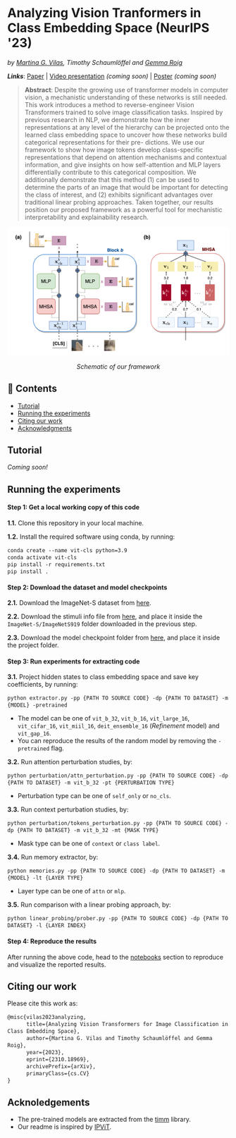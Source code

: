 # Analyzing Vision Tranformers in Class Embedding Space (NeurIPS '23)
_by [Martina G. Vilas](https://martinagvilas.github.io/), Timothy Schaumlöffel and [Gemma Roig](http://www.cvai.cs.uni-frankfurt.de/team.html)_

__*Links*__: [Paper](https://arxiv.org/abs/2310.18969) | [Video presentation]() _(coming soon)_ | [Poster]() _(coming soon)_

> __Abstract__: Despite the growing use of transformer models in computer vision, a mechanistic
understanding of these networks is still needed. This work introduces a method to
reverse-engineer Vision Transformers trained to solve image classification tasks.
Inspired by previous research in NLP, we demonstrate how the inner representations
at any level of the hierarchy can be projected onto the learned class embedding
space to uncover how these networks build categorical representations for their pre-
dictions. We use our framework to show how image tokens develop class-specific
representations that depend on attention mechanisms and contextual information,
and give insights on how self-attention and MLP layers differentially contribute to
this categorical composition. We additionally demonstrate that this method (1) can
be used to determine the parts of an image that would be important for detecting
the class of interest, and (2) exhibits significant advantages over traditional linear
probing approaches. Taken together, our results position our proposed framework
as a powerful tool for mechanistic interpretability and explainability research.

![framework](framework.png)
<center><i>Schematic of our framework</i></center> 

## :paperclip: Contents

- [Tutorial](#tutorial)
- [Running the experiments](#running-the-experiments)
- [Citing our work](#citing-our-work)
- [Acknowledgments](#acknoledgements)

## Tutorial

_Coming soon!_

## Running the experiments

#### Step 1: Get a local working copy of this code
__1.1.__ Clone this repository in your local machine.

__1.2.__ Install the required software using conda, by running:
```
conda create --name vit-cls python=3.9
conda activate vit-cls
pip install -r requirements.txt
pip install .
```

#### Step 2: Download the dataset and model checkpoints
__2.1.__ Download the ImageNet-S dataset from [here](https://github.com/LUSSeg/ImageNet-S).

__2.2.__ Download the stimuli info file from [here](https://drive.google.com/drive/folders/1bkJeOGMxU2Ta0CrtKeY9JBLArwmQM9mu?usp=sharing), and place it inside the `ImageNet-S/ImageNetS919`
folder downloaded in the previous step.

__2.3.__ Download the model checkpoint folder from [here](https://drive.google.com/drive/folders/1bkJeOGMxU2Ta0CrtKeY9JBLArwmQM9mu?usp=sharing), and place it inside the project folder.

#### Step 3: Run experiments for extracting code
__3.1.__ Project hidden states to class embedding space and save key coefficients, by running:
```
python extractor.py -pp {PATH TO SOURCE CODE} -dp {PATH TO DATASET} -m {MODEL} -pretrained
```
- The model can be one of `vit_b_32`, `vit_b_16`, `vit_large_16`, `vit_cifar_16`, `vit_miil_16`, `deit_ensemble_16` (_Refinement_ model) and `vit_gap_16`.
- You can reproduce the results of the random model by removing the `-pretrained` flag.


__3.2.__ Run attention perturbation studies, by:
```
python perturbation/attn_perturbation.py -pp {PATH TO SOURCE CODE} -dp {PATH TO DATASET} -m vit_b_32 -pt {PERTURBATION TYPE}
```
- Perturbation type can be one of `self_only` or `no_cls`.

__3.3.__ Run context perturbation studies, by:
```
python perturbation/tokens_perturbation.py -pp {PATH TO SOURCE CODE} -dp {PATH TO DATASET} -m vit_b_32 -mt {MASK TYPE}
```
- Mask type can be one of `context` or `class label`.

__3.4.__ Run memory extractor, by:
```
python memories.py -pp {PATH TO SOURCE CODE} -dp {PATH TO DATASET} -m {MODEL} -lt {LAYER TYPE}
```
- Layer type can be one of `attn` or `mlp`.

__3.5.__ Run comparison with a linear probing approach, by:
```
python linear_probing/prober.py -pp {PATH TO SOURCE CODE} -dp {PATH TO DATASET} -l {LAYER INDEX}
```

#### Step 4: Reproduce the results
After running the above code, 
head to the [notebooks](https://github.com/martinagvilas/vit-cls_emb/tree/main/notebooks) section to reproduce and visualize the reported results.
 
## Citing our work
Please cite this work as:
```
@misc{vilas2023analyzing,
      title={Analyzing Vision Transformers for Image Classification in Class Embedding Space}, 
      author={Martina G. Vilas and Timothy Schaumlöffel and Gemma Roig},
      year={2023},
      eprint={2310.18969},
      archivePrefix={arXiv},
      primaryClass={cs.CV}
}
```


## Acknoledgements
- The pre-trained models are extracted from the [timm](https://github.com/huggingface/pytorch-image-models/tree/main) library.
- Our readme is inspired by [IPViT](https://github.com/Muzammal-Naseer/IPViT).
